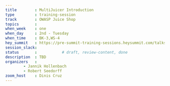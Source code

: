 ```yaml
---
title        : MultiJuicer Introduction
type         : training-session
track        : OWASP Juice Shop
topics       : 
when_week    : one
when_day     : 2nd - Tuesday
when_time    : BK-3,WS-4
hey_summit   : https://pre-summit-training-sessions.heysummit.com/talks/multijuicer-introduction/
session_slack:
status       :           # draft, review-content, done
description  : TBD
organizers   : 
        - Jannik Hollenbach
        - Robert Seedorff 
zoom_host    : Dinis Cruz
---
```


<!--(add intro)

## OWASP Juice Shop is an incredible tool to learn and teach about web application security. The Juice Shop lets people attack a real(ish) web application - which looks like a normal eCommerce Shop - and learn step by step about some of the most impactful vulnerabilities.

When you are running a Security Training for developers based on the Juice Shop you have one problem:
How can every developer run and access his own Juice Shop Instance to train his skills?
The Juice Shop is basically a single user application, so every user needs to have their own instance to train.

You basically have to options:

1. You could make the users install Juice Shop on their own machines, which is error prone and can easily take a big valuable chunk of your valuable training time.
2. Or you could host all Juice Shop instances for the users.

This is where MultiJuicer comes in, an open-source Tool to centrally host and all Juice Shop Instances for your training on a central kubernetes cluster.

What MultiJuicer does:

- dynamically create new Juice Shop instances when needed
- runs on a single domain, comes with a LoadBalancer sending the traffic to the participants Juice Shop instance
- backup and auto apply challenge progress in case of Juice Shop container restarts
- cleanup old & unused instances automatically


In this session you will learn:

- What MultiJuicer is
- How it works
- How you can use it for security trainings either in your org, or for your customers
- How you track the progress of the hackers

Audience:

- Security Educators
- Security Consultants
- Juice Shop Enthusiasts
(...)

## What

(...)

## Outcomes

(...)

## References

(...)


## Previous-->


